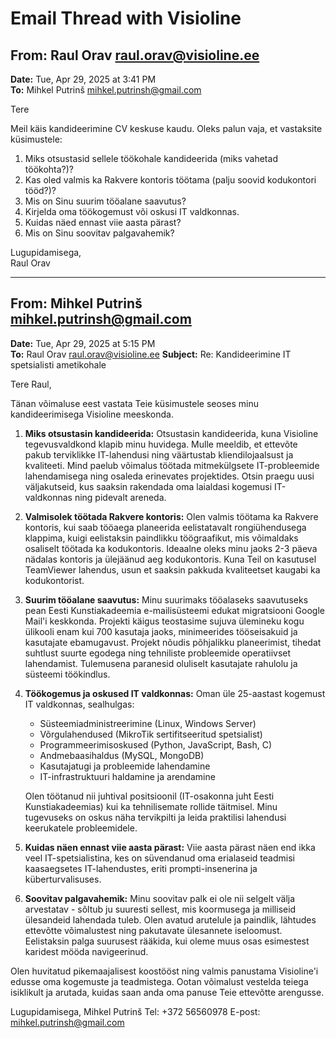 # Email Thread with Visioline

## From: Raul Orav <raul.orav@visioline.ee>

**Date:** Tue, Apr 29, 2025 at 3:41 PM  
**To:** Mihkel Putrinš <mihkel.putrinsh@gmail.com>

Tere

Meil käis kandideerimine CV keskuse kaudu. Oleks palun vaja, et vastaksite küsimustele:

1. Miks otsustasid sellele töökohale kandideerida (miks vahetad töökohta?)?
2. Kas oled valmis ka Rakvere kontoris töötama (palju soovid kodukontori tööd?)?
3. Mis on Sinu suurim tööalane saavutus?
4. Kirjelda oma töökogemust või oskusi IT valdkonnas.
5. Kuidas näed ennast viie aasta pärast?
6. Mis on Sinu soovitav palgavahemik?

Lugupidamisega,  
Raul Orav

---

## From: Mihkel Putrinš <mihkel.putrinsh@gmail.com>

**Date:** Tue, Apr 29, 2025 at 5:15 PM  
**To:** Raul Orav <raul.orav@visioline.ee>
**Subject:** Re: Kandideerimine IT spetsialisti ametikohale

Tere Raul,

Tänan võimaluse eest vastata Teie küsimustele seoses minu kandideerimisega Visioline meeskonda.

1. **Miks otsustasin kandideerida:**
   Otsustasin kandideerida, kuna Visioline tegevusvaldkond klapib minu huvidega. Mulle meeldib, et ettevõte pakub terviklikke IT-lahendusi ning väärtustab kliendilojaalsust ja kvaliteeti. Mind paelub võimalus töötada mitmekülgsete IT-probleemide lahendamisega ning osaleda erinevates projektides. Otsin praegu uusi väljakutseid, kus saaksin rakendada oma laialdasi kogemusi IT-valdkonnas ning pidevalt areneda.

2. **Valmisolek töötada Rakvere kontoris:**
   Olen valmis töötama ka Rakvere kontoris, kui saab tööaega planeerida eelistatavalt rongiühendusega klappima, kuigi eelistaksin paindlikku töögraafikut, mis võimaldaks osaliselt töötada ka kodukontoris. Ideaalne oleks minu jaoks 2-3 päeva nädalas kontoris ja ülejäänud aeg kodukontoris. Kuna Teil on kasutusel TeamViewer lahendus, usun et saaksin pakkuda kvaliteetset kaugabi ka kodukontorist.

3. **Suurim tööalane saavutus:**
   Minu suurimaks tööalaseks saavutuseks pean Eesti Kunstiakadeemia e-mailisüsteemi edukat migratsiooni Google Mail'i keskkonda. Projekti käigus teostasime sujuva ülemineku kogu ülikooli enam kui 700 kasutaja jaoks, minimeerides tööseisakuid ja kasutajate ebamugavust. Projekt nõudis põhjalikku planeerimist, tihedat suhtlust suurte egodega ning tehniliste probleemide operatiivset lahendamist. Tulemusena paranesid oluliselt kasutajate rahulolu ja süsteemi töökindlus.

4. **Töökogemus ja oskused IT valdkonnas:**
   Oman üle 25-aastast kogemust IT valdkonnas, sealhulgas:
   - Süsteemiadministreerimine (Linux, Windows Server)
   - Võrgulahendused (MikroTik sertifitseeritud spetsialist)
   - Programmeerimisoskused (Python, JavaScript, Bash, C)
   - Andmebaasihaldus (MySQL, MongoDB)
   - Kasutajatugi ja probleemide lahendamine
   - IT-infrastruktuuri haldamine ja arendamine

   Olen töötanud nii juhtival positsioonil (IT-osakonna juht Eesti Kunstiakadeemias) kui ka tehnilisemate rollide täitmisel. Minu tugevuseks on oskus näha tervikpilti ja leida praktilisi lahendusi keerukatele probleemidele.

5. **Kuidas näen ennast viie aasta pärast:**
   Viie aasta pärast näen end ikka veel IT-spetsialistina, kes on süvendanud oma erialaseid teadmisi kaasaegsetes IT-lahendustes, eriti prompti-insenerina ja küberturvalisuses.

6. **Soovitav palgavahemik:**
   Minu soovitav palk ei ole nii selgelt välja arvestatav - sõltub ju suuresti sellest, mis koormusega ja milliseid ülesandeid lahendada tuleb. Olen avatud arutelule ja paindlik, lähtudes ettevõtte võimalustest ning pakutavate ülesannete iseloomust. Eelistaksin palga suurusest rääkida, kui oleme muus osas esimestest karidest mööda navigeerinud.

Olen huvitatud pikemaajalisest koostööst ning valmis panustama Visioline'i edusse oma kogemuste ja teadmistega. Ootan võimalust vestelda teiega isiklikult ja arutada, kuidas saan anda oma panuse Teie ettevõtte arengusse.

Lugupidamisega,
Mihkel Putrinš
Tel: +372 56560978
E-post: [mihkel.putrinsh@gmail.com](mailto:mihkel.putrinsh@gmail.com)
